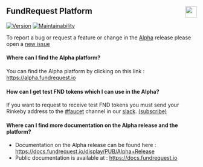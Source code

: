 ## FundRequest Platform <img align="right" src="https://fundrequest.io/assets/img/logo.png" height="30px" />


[![Version](https://img.shields.io/badge/version-0.1.0-blue.svg)](https://github.com/FundRequest/platform/releases/tag/0.1.0)
[![Maintainability](https://api.codeclimate.com/v1/badges/fcc8df1a9a881cc827ba/maintainability)](https://codeclimate.com/github/FundRequest/platform/maintainability)

To report a bug or request a feature or change in the [Alpha](https://alpha.fundrequest.io) release please open a [new issue](https://github.com/FundRequest/platform/issues/new)


#### Where can I find the Alpha platform?
You can find the Alpha platform by clicking on this link : https://alpha.fundrequest.io

#### How can I get test FND tokens which I can use in the Alpha?
If you want to request to receive test FND tokens you must send your Rinkeby address to the [#faucet](https://fundrequest.slack.com/messages/faucet) channel in our [slack](https://fundrequest.slack.com). [(subscribe)](https://slack.fundrequest.io)

#### Where can I find more documentation on the Alpha release and the platform?
* Documentation on the Alpha release can be found here : https://docs.fundrequest.io/display/PUB/Alpha+Release
* Public documentation is available at : https://docs.fundrequest.io

